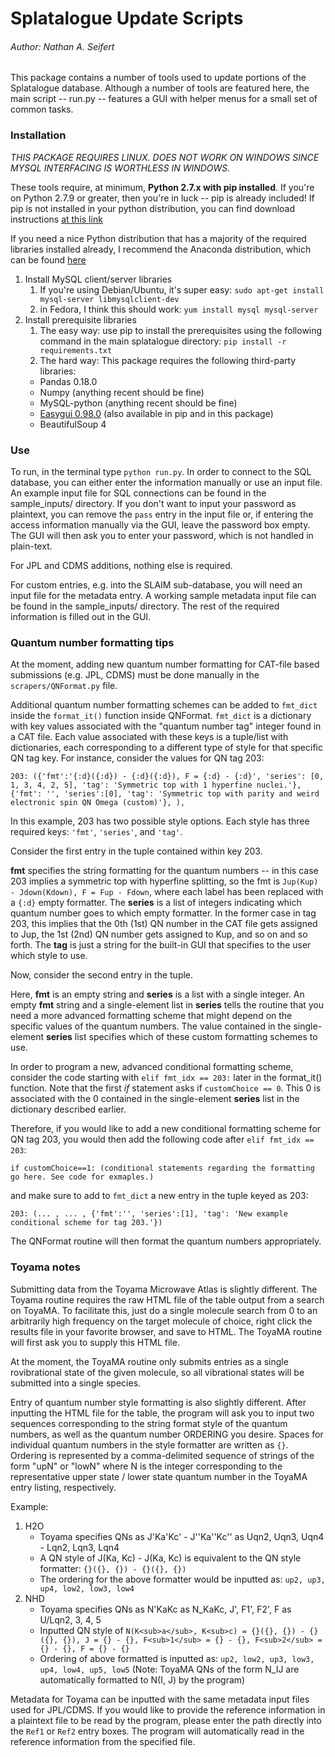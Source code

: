 # Splatalogue Update Scripts
###### Author: Nathan A. Seifert

This package contains a number of tools used to update portions of the Splatalogue database. Although a number of
tools are featured here, the main script -- run.py -- features a GUI with helper menus for a small set of common tasks.

### Installation

*THIS PACKAGE REQUIRES LINUX. DOES NOT WORK ON WINDOWS SINCE MYSQL INTERFACING IS WORTHLESS IN WINDOWS.*

These tools require, at minimum, **Python 2.7.x with pip installed**. If you're on Python 2.7.9 or greater, then you're in
luck -- pip is already included! If pip is not installed in your python distribution, you can find download instructions [at this link](https://pip.pypa.io/en/latest/installing/)

If you need a nice Python distribution that has a majority of the required libraries installed already, I recommend the Anaconda
distribution, which can be found [here](https://www.continuum.io/downloads)


1. Install MySQL client/server libraries
    1. If you're using Debian/Ubuntu, it's super easy: `sudo apt-get install mysql-server libmysqlclient-dev`
    2. in Fedora, I think this should work: `yum install mysql mysql-server`
2. Install prerequisite libraries
   1. The easy way: use pip to install the prerequisites using the following command in the main
   splatalogue directory: `pip install -r requirements.txt`
   2. The hard way: This package requires the following third-party libraries:
     - Pandas 0.18.0
     - Numpy (anything recent should be fine)
     - MySQL-python (anything recent should be fine)
     - [Easygui 0.98.0](https://github.com/robertlugg/easygui/) (also available in pip and in this package)
     - BeautifulSoup 4


### Use

To run, in the terminal type `python run.py`. In order to connect to the SQL database, you can either enter the
information manually or use an input file. An example input file for SQL connections can be found in the sample_inputs/
directory. If you don't want to input your password as plaintext, you can remove the `pass` entry in the input file or,
if entering the access information manually via the GUI, leave the password box empty. The GUI will then ask you to
enter your password, which is not handled in plain-text.

For JPL and CDMS additions, nothing else is required.

For custom entries, e.g. into the SLAIM sub-database, you will need an input file for the metadata entry. A working sample
metadata input file can be found in the sample_inputs/ directory. The rest of the required information is filled out
in the GUI.


### Quantum number formatting tips

At the moment, adding new quantum number formatting for CAT-file based submissions (e.g. JPL, CDMS) must be done manually
in the `scrapers/QNFormat.py` file.

Additional quantum number formatting schemes can be added to `fmt_dict` inside the `format_it()` function inside QNFormat.
`fmt_dict` is a dictionary with key values associated with the "quantum number tag" integer found in a CAT file. Each value
associated with these keys is a tuple/list with dictionaries, each corresponding to a different type of style for that specific
QN tag key. For instance, consider the values for QN tag 203:

`203: ({'fmt':'{:d}({:d}) - {:d}({:d}), F = {:d} - {:d}',
        'series': [0, 1, 3, 4, 2, 5], 'tag': 'Symmetric top with 1 hyperfine nuclei.'},
       {'fmt': '', 'series':[0], 'tag': 'Symmetric top with parity and weird electronic spin QN Omega (custom)'},
       ),`

In this example, 203 has two possible style options. Each style has three required keys: `'fmt'`, `'series'`, and `'tag'`.

Consider the first entry in the tuple contained within key 203.

**fmt** specifies the string formatting for the quantum numbers -- in this case 203 implies a symmetric top with hyperfine
splitting, so the fmt is `Jup(Kup) - Jdown(Kdown), F = Fup - Fdown`, where each label has been replaced with a `{:d}`
empty formatter. The **series** is a list of integers indicating which quantum number goes to which empty formatter. In
the former case in tag 203, this implies that the 0th (1st) QN number in the CAT file gets assigned to Jup, the 1st (2nd) QN
number gets assigned to Kup, and so on and so forth. The **tag** is just a string for the built-in GUI that specifies to
the user which style to use.

Now, consider the second entry in the tuple.

Here, **fmt** is an empty string and **series** is a list with a single integer. An empty **fmt** string and a single-element
list in **series** tells the routine that you need a more advanced formatting scheme that might depend on the specific values
of the quantum numbers. The value contained in the single-element **series** list specifies which of these custom formatting
schemes to use.

In order to program a new, advanced conditional formatting scheme, consider the code starting with `elif fmt_idx == 203:`
later in the format_it() function. Note that the first *if* statement asks if `customChoice == 0`. This 0 is associated with
the 0 contained in the single-element **series** list in the dictionary described earlier.

Therefore, if you would like to add a new conditional formatting scheme for QN tag 203, you would then add the following code
after `elif fmt_idx == 203`:

`if customChoice==1:
    (conditional statements regarding the formatting go here. See code for exmaples.)`

and make sure to add to `fmt_dict` a new entry in the tuple keyed as 203:

`203: (... , ... , {'fmt':'', 'series':[1], 'tag': 'New example conditional scheme for tag 203.'})`

The QNFormat routine will then format the quantum numbers appropriately.

### Toyama notes

Submitting data from the Toyama Microwave Atlas is slightly different. The Toyama routine requires
the raw HTML file of the table output from a search on ToyaMA. To facilitate this, just do a single
molecule search from 0 to an arbitrarily high frequency on the target molecule of choice, right click the results
file in your favorite browser, and save to HTML. The ToyaMA routine will first ask you to supply this HTML file.

At the moment, the ToyaMA routine only submits entries as a single rovibrational state of the given molecule,
so all vibrational states will be submitted into a single species.

Entry of quantum number style formatting is also slightly different. After inputting the HTML file  for the table,
the program will ask you to input two sequences corresponding to the string format style of the quantum numbers,
as well as the quantum number ORDERING you desire. Spaces for individual quantum numbers in the style formatter are
written as `{}`. Ordering is represented by a comma-delimited sequence of strings of the form "upN" or "lowN" where N is the integer corresponding to the representative upper state / lower state quantum
number in the ToyaMA entry listing, respectively.

Example:

1. H2O
    - Toyama specifies QNs as J'Ka'Kc' - J''Ka''Kc'' as Uqn2, Uqn3, Uqn4 - Lqn2, Lqn3, Lqn4
    - A QN style of J(Ka, Kc) - J(Ka, Kc) is equivalent to the QN style formatter: `{}({}, {}) - {}({}, {})`
    - The ordering for the above formatter would be inputted as: `up2, up3, up4, low2, low3, low4`
2. NHD
    - Toyama specifies QNs as N'KaKc as N_KaKc, J', F1', F2', F as U/Lqn2, 3, 4, 5
    - Inputted QN style of `N(K<sub>a</sub>, K<sub>c) = {}({}, {}) - {}({}, {}), J = {} - {}, F<sub>1</sub> = {} - {}, F<sub>2</sub> = {} - {}, F = {} - {}`
    - Ordering of above formatted is inputted as: `up2, low2, up3, low3, up4, low4, up5, low5` (Note: ToyaMA QNs of the form N_IJ are automatically formatted to N(I, J) by the program)

Metadata for Toyama can be inputted with the same metadata input files used for JPL/CDMS. If you would like to provide the reference
information in a plaintext file to be read by the program, please enter the path directly into the `Ref1` or `Ref2` entry boxes. The program will automatically
read in the reference information from the specified file.


